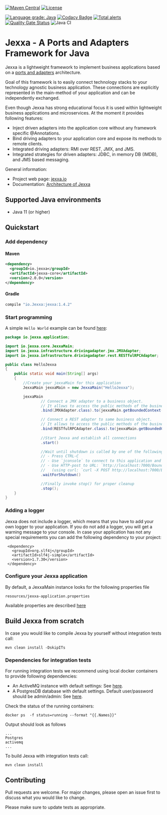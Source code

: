 [![Maven Central](https://img.shields.io/maven-central/v/io.jexxa/Jexxa)](https://maven-badges.herokuapp.com/maven-central/io.jexxa/Jexxa/) [![License](https://img.shields.io/badge/License-Apache%202.0-blue.svg)](https://opensource.org/licenses/Apache-2.0)

[![Language grade: Java](https://img.shields.io/lgtm/grade/java/g/repplix/Jexxa.svg?logo=lgtm&logoWidth=18)](https://lgtm.com/projects/g/repplix/Jexxa/context:java)
 [![Codacy Badge](https://api.codacy.com/project/badge/Grade/d5e41e143a3443a79b24b7b516ac5262)](https://app.codacy.com/manual/repplix/Jexxa?utm_source=github.com&utm_medium=referral&utm_content=repplix/Jexxa&utm_campaign=Badge_Grade_Dashboard)
 [![Total alerts](https://img.shields.io/lgtm/alerts/g/repplix/Jexxa.svg?logo=lgtm&logoWidth=18)](https://lgtm.com/projects/g/repplix/Jexxa/alerts/) [![Quality Gate Status](https://sonarcloud.io/api/project_badges/measure?project=repplix_Jexxa&metric=alert_status)](https://sonarcloud.io/dashboard?id=repplix_Jexxa)
 ![Java CI](https://github.com/repplix/Jexxa/workflows/Java%20CI/badge.svg)

# Jexxa - A Ports and Adapters Framework for Java 

Jexxa is a lightweight framework to implement business applications based on a [ports and adapters](https://herbertograca.com/2017/11/16/explicit-architecture-01-ddd-hexagonal-onion-clean-cqrs-how-i-put-it-all-together/) architecture. 

Goal of this framework is to easily connect technology stacks to your technology agnostic business application. These connections are explicitly represented in the main-method of your application and can be independently exchanged.      

Even though Jexxa has strong educational focus it is used within lightweight business applications and microservices. At the moment it provides following features:
 
*   Inject driven adapters into the application core without any framework specific @Annotations. 
*   Bind driving adapters to your application core and expose its methods to remote clients.
*   Integrated driving adapters: RMI over REST, JMX, and JMS. 
*   Integrated strategies for driven adapters: JDBC, in memory DB (IMDB), and JMS based messaging. 

General information: 
*   Project web page: [jexxa.io](https://www.jexxa.io)  
*   Documentation: [Architecture of Jexxa](https://repplix.github.io/Jexxa/jexxa.html) 

## Supported Java environments
*   Java 11 (or higher)

## Quickstart

### Add dependency

#### Maven

```xml
<dependency>
  <groupId>io.jexxa</groupId>
  <artifactId>jexxa-core</artifactId>
  <version>2.0.0</version>
</dependency> 
```

#### Gradle

```groovy
compile "io.Jexxa:jexxa:1.4.2"
``` 

### Start programming 

A simple ``Hello World`` example can be found [here](https://github.com/repplix/Jexxa/blob/master/jexxa-core/src/test/java/io/jexxa/application/HelloJexxa.java):  

```java     
package io.jexxa.application;

import io.jexxa.core.JexxaMain;
import io.jexxa.infrastructure.drivingadapter.jmx.JMXAdapter;
import io.jexxa.infrastructure.drivingadapter.rest.RESTfulRPCAdapter;

public class HelloJexxa
{
    public static void main(String[] args)
    {
        //Create your jexxaMain for this application
        JexxaMain jexxaMain = new JexxaMain("HelloJexxa");

        jexxaMain
                // Connect a JMX adapter to a business object.
                // It allows to access the public methods of the business object via `jconsole`
                .bind(JMXAdapter.class).to(jexxaMain.getBoundedContext())

                // Connect a REST adapter to same business object.
                // It allows to access the public methods of the business object via RMI over REST
                .bind(RESTfulRPCAdapter.class).to(jexxaMain.getBoundedContext())
 
                //Start Jexxa and establish all connections
                .start()

                //Wait until shutdown is called by one of the following options:
                // - Press CTRL-C
                // - Use `jconsole` to connect to this application and invoke method shutdown
                // - Use HTTP-post to URL: `http://localhost:7000/BoundedContext/shutdown`
                //   (using curl: `curl -X POST http://localhost:7000/BoundedContext/shutdown`)
                .waitForShutdown()

                //Finally invoke stop() for proper cleanup
                .stop();
    }
}
```
### Adding a logger 
Jexxa does not include a logger, which means that you have to add your own logger to your application. If you do not add a logger, you will get a warning message to your console. In case your application has not any special requirements you can add the following dependency to your project:

```maven
 <dependency>
   <groupId>org.slf4j</groupId>
   <artifactId>slf4j-simple</artifactId>
   <version>1.7.30</version>
 </dependency>
```                                   

### Configure your Jexxa application  
By default, a JexxaMain instance looks for the following properties file
```maven
resources/jexxa-application.properties
```                                   

Available properties are described [here](https://github.com/repplix/Jexxa/blob/master/jexxa-core/src/main/resources/jexxa-application.properties)

## Build Jexxa from scratch

In case you would like to compile Jexxa by yourself without integration tests call: 

```maven
mvn clean install -DskipITs
```  

### Dependencies for integration tests 
For running integration tests we recommend using local docker containers to provide following dependencies:
*   An ActiveMQ instance with default settings: See [here](https://hub.docker.com/r/rmohr/activemq/).   
*   A PostgresDB database with default settings. Default user/password should be admin/admin: See [here](https://hub.docker.com/_/postgres).   
  
Check the status of the running containers:
```docker
docker ps  -f status=running --format "{{.Names}}" 
```
Output should look as follows

```docker
...
Postgres
activemq
...
```
  
To build Jexxa with integration tests call: 
```maven
mvn clean install 
```  

## Contributing
Pull requests are welcome. For major changes, please open an issue first to discuss what you would like to change.

Please make sure to update tests as appropriate.
